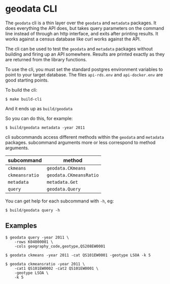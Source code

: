 # geodata CLI

The `geodata` cli is a thin layer over the `geodata` and `metadata` packages.
It does everything the API does, but takes query parameters on the command line instead of through an http interface, and exits after printing results. It works against a census database like curl works against the API.

The cli can be used to test the `geodata` and `metadata` packages without building and firing up an API somewhere.
Results are printed exactly as they are returned from the library functions.

To use the cli, you must set the standard postgres environment variables to point to your target database.
The files `api-rds.env` and `api-docker.env` are good starting points.

To build the cli:

    $ make build-cli

And it ends up as `build/geodata`

So you can do this, for example:

    $ build/geodata metadata -year 2011

cli subcommands access different methods within the `geodata` and `metadata` packages.
subcommand arguments more or less correspond to method arguments.

subcommand | method
--|--
`ckmeans` | `geodata.CKmeans`
`ckmeansratio` | `geodata.CKmeansRatio`
`metadata` | `metadata.Get`
`query` | `geodata.Query`

You can get help for each subcommand with `-h`, eg:

    $ build/geodata query -h
    
## Examples

    $ geodata query -year 2011 \
        -rows K04000001 \
        -cols geography_code,geotype,QS208EW0001

    $ geodata ckmeans -year 2011 -cat QS101EW0001 -geotype LSOA -k 5

    $ geodata ckmeansratio -year 2011 \
        -cat1 QS101EW0002 -cat2 QS101EW0001 \
        -geotype LSOA \
        -k 5
